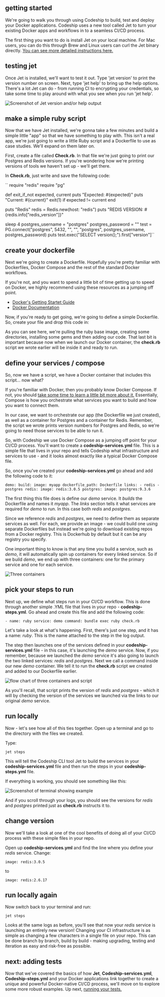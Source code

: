## getting started

We're going to walk you through using Codeship to build, test and deploy your Docker applications. Codeship uses a new tool called Jet to turn your existing Docker apps and workflows in to a seamless CI/CD process.

The first thing you want to do is install Jet on your local machine. For Mac users, you can do this through Brew and Linux users can curl the Jet binary directly. [You can see more detailed instructions here.](https://codeship.com/documentation/docker/installation/)

## testing jet

Once Jet is installed, we'll want to test it out. Type 'jet version' to print the version number on screen. Next, type 'jet help' to bring up the help options. There's a lot Jet can do - from running CI to encrypting your credentials, so take some time to play around with what you see when you run 'jet help'.

![Screenshot of Jet version and/or help output](/img)

## make a simple ruby script

Now that we have Jet installed, we're gonna take a few minutes and build a simple little "app" so that we have something to play with. This isn't a real app, we're just going to write a little Ruby script and a Dockerfile to use as case studies. We'll expand on them later on.

First, create a file called **Check.rb**. In that file we're just going to print our Postgres and Redis versions. If you're wondering how we're printing versions of tools we haven't set up - we'll get there.

In **Check.rb**, just write and save the following code:

``
require "redis"
require "pg"

def exit_if_not expected, current
  puts "Expected: #{expected}"
  puts "Current: #{current}"
  exit(1) if expected != current
end

puts "Redis"
redis = Redis.new(host: "redis")
puts "REDIS VERSION: #{redis.info["redis_version"]}"

sleep 4
postgres_username = "postgres"
postgres_password = ""
test = PG.connect("postgres", 5432, "", "", "postgres", postgres_username, postgres_password)
puts test.exec("SELECT version();").first["version"]``

## create your dockerfile

Next we're going to create a Dockerfile. Hopefully you're pretty familiar with Dockerfiles, Docker Compose and the rest of the standard Docker workflows.

If you're not, and you want to spend a little bit of time getting up to speed on Docker, we highly recommend using these resources as a jumping off point.

- [Docker's Getting Startet Guide](https://docs.docker.com/mac/)
- [Docker Documentation](https://docs.docker.com/)

Now, if you're ready to get going, we're going to define a simple Dockerfile. So, create your file and drop this code in:

<!-- # base on latest ruby base image
FROM ruby:2.2.1

# update and install dependencies
RUN apt-get update -qq
RUN DEBIAN_FRONTEND=noninteractive apt-get install -y build-essential libpq-dev nodejs apt-utils

# setup app folders
RUN mkdir /app
WORKDIR /app

# copy over Gemfile and install bundle
ADD Gemfile /app/Gemfile
ADD Gemfile.lock /app/Gemfile.lock
RUN bundle install --jobs 20 --retry 5

Add . /app -->

As you can see here, we're pulling the ruby base image, creating some directories, installing some gems and then adding our code. That last bit is important because now when we launch our Docker container, the **check.rb** script we wrote earlier will be inside it and ready to run.

## define your services / compose

So, now we have a script, we have a Docker container that includes this script... now what?

If you're familiar with Docker, then you probably know Docker Compose. If not, you should [take some time to learn a little bit more about it.](https://docs.docker.com/compose/) Essentially, Compose is how you orchestrate what services you want to build and how you want to connect them.

In our case, we want to orchestrate our app (the Dockerfile we just created), as well as a container for Postgres and a container for Redis. Remember, the script we wrote prints version numbers for Postgres and Redis, so we're going to need those services to be able to run it.

So, with Codeship we use Docker Compose as a jumping off point for your CI/CD process. You'll want to create a **codeship-services.yml** file. This is a simple file that lives in your repo and tells Codeship what infrastructure and services to use - and it looks almost exactly like a typical Docker Compose file.

So, once you've created your **codeship-services.yml** go ahead and add the following code to it:

``demo:
  build:
    image: myapp
    dockerfile_path: Dockerfile
  links:
    - redis
    - postgres
redis:
  image: redis:3.0.5
postgres:
   image: postgres:9.3.6``

The first thing this file does is define our *demo* service. It *builds* the Dockerfile and names it *myapp*. The *links* section tells it what services are required for *demo* to run. In this case both *redis* and *postgres*.

Since we reference *redis* and *postgres*, we need to define them as separate services as well. For each, we provide an image - we could build one using separate Dockerfiles but instead we're going to download existing repos from a Docker registry. This is Dockerhub by default but it can be any registry you specify.

One important thing to know is that any time you build a service, such as *demo*, it will automatically spin up containers for every linked service. So if we build *demo*, we end up with three containers: one for the primary service and one for each service.

![Three containers](/img)

## pick your steps to run

Next up, we define what steps run in your CI/CD workflow. This is done through another simple .YML file that lives in your repo - **codeship-steps.yml**. Go ahead and create this file and add the following code:

``- name: ruby
  service: demo
  command: bundle exec ruby check.rb``

  Let's take a look at what's happening. First, there's just one step, and it has a name: *ruby*. This is the name attached to the step in the log output.

  The step then launches one of the services defined in your **codeship-services.yml** file - in this case, it's launching the *demo* service. Now, if you remember, because we launched the *demo* service it's also going to launch the two linked services: *redis* and *postgres*.
  Next we call a command inside our new *demo* container. We tell it to run the **check.rb** script we created and added to our Dockerfile earlier.

  ![flow chart of three containers and script](/img)

  As you'll recall, that script prints the version of *redis* and *postgres* - which it will by checking the version of the services we launched via the links to our original *demo* service.

## run locally

Now -  let's see how all of this ties together. Open up a terminal and go to the directory with the files we created.

Type:

``jet steps``

This will tell the Codeship CLI tool Jet to build the services in your **codeship-services.yml** file and then run the steps in your **codeship-steps.yml** file.

If everything is working, you should see something like this:

![Screenshot of terminal showing example](/img)

And if you scroll through your logs, you should see the versions for *redis* and *postgres* printed just as **check.rb** instructs it to.

## change version

Now we'll take a look at one of the cool benefits of doing all of your CI/CD process with these simple files in your repo.

Open up **codeship-services.yml** and find the line where you define your *redis* service. Change:

``image: redis:3.0.5``

to

``image: redis:2.6.17``

## run locally again

Now switch back to your terminal and run:

``jet steps``

Looks at the same logs as before, you'll see that now your *redis* service is launching an entirely new version! Changing your CI infrastructure is as simple as changing a few characters in a single file on your repo. This can be done branch by branch, build by build - making upgrading, testing and iteration as easy and risk-free as possible.

## next: adding tests

Now that we've covered the basics of how **Jet**, **Codeship-services.yml**, **Codeship-steps.yml** and your Docker applications link together to create a unique and powerful Docker-native CI/CD process, we'll move on to explore some more robust examples. Up next, [running your tests.](part2)
